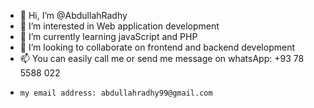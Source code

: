 - 👋 Hi, I’m @AbdullahRadhy
- 👀 I’m interested in Web application development
- 🌱 I’m currently learning javaScript and PHP
- 💞️ I’m looking to collaborate on frontend and backend development
- 📫 You can easily call me or send me message on whatsApp: +93 78 5588 022
-     my email address: abdullahradhy99@gmail.com

<!---
AbdullahRadhy/AbdullahRadhy is a ✨ special ✨ repository because its `README.md` (this file) appears on your GitHub profile.
You can click the Preview link to take a look at your changes.
--->

